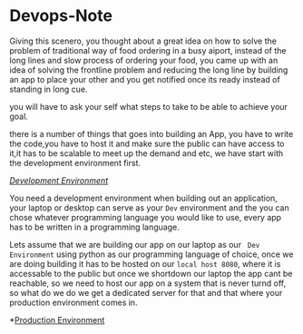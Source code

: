 # Devops-Note

Giving this scenero, you thought about a great idea on how to solve the problem of traditional way of food ordering in a busy aiport, instead of the long lines and slow process of ordering your food, you came up with an idea of solving the frontline problem and reducing the long line by building an app to place your other and you get notified once its ready instead of standing in long cue.

you will have to ask your self what steps to take to be able to achieve your goal.

there is a number of things that goes into building an App, you have to write the code,you have to host it and make sure the public can have access to it,it has to be scalable to meet up the demand and etc, we have start with the development environment first.

*<ins>Development Environment</ins>*

You need a development environment when building out an application, your laptop or desktop can serve as your `Dev` environment and the you can chose whatever programming language you would like to use, every app has to be written in a programming language.

Lets assume that we are building our app on our laptop as our ` Dev Environment` using python as our programming language of choice, once we are doing building it has to be hosted on our `local host 8080`, where it is accessable to the public but once we shortdown our laptop the app cant be reachable, so we need to host our app on a system that is never turnd off, so what do we do we get a dedicated server for that and that where your production environment comes in.

*<ins>Production Environment</ins>
